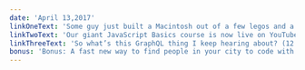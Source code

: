 ```yaml
---
date: 'April 13,2017'
linkOneText: 'Some guy just built a Macintosh out of a few legos and a Raspberry Pi (6 minute read): http://bit.ly/2nIIWDl'
linkTwoText: 'Our giant JavaScript Basics course is now live on YouTube (5 minute read): http://bit.ly/2oRqCIp'
linkThreeText: 'So what’s this GraphQL thing I keep hearing about? (12 minute read): http://bit.ly/2pqamdH'
bonus: 'Bonus: A fast new way to find people in your city to code with (3 minute read): http://bit.ly/2obtTO7'
---
```

